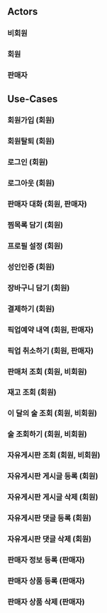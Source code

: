 
## Actors

### 비회원
### 회원
### 판매자

## Use-Cases
### 회원가입 (회원)
### 회원탈퇴 (회원)
### 로그인 (회원)
### 로그아웃 (회원)

### 판매자 대화 (회원, 판매자)
### 찜목록 담기 (회원)

### 프로필 설정 (회원)
### 성인인증 (회원)
### 장바구니 담기 (회원)
### 결제하기 (회원)
### 픽업예약 내역 (회원, 판매자)
### 픽업 취소하기 (회원, 판매자)

### 판매처 조회 (회원, 비회원)
### 재고 조회 (회원)

### 이 달의 술 조회 (회원, 비회원)

### 술 조회하기 (회원, 비회원)

### 자유게시판 조회 (회원, 비회원)
### 자유게시판 게시글 등록 (회원)
### 자유게시판 게시글 삭제 (회원)
### 자유게시판 댓글 등록 (회원)
### 자유게시판 댓글 삭제 (회원)

### 판매자 정보 등록 (판매자)
### 판매자 상품 등록 (판매자)
### 판매자 상품 삭제 (판매자)

